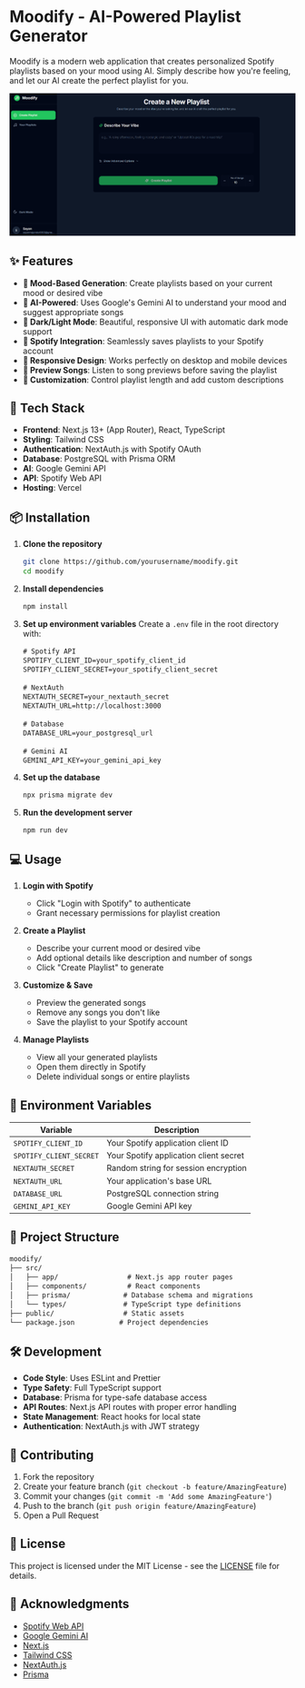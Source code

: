 # Moodify - AI-Powered Playlist Generator

Moodify is a modern web application that creates personalized Spotify playlists based on your mood using AI. Simply describe how you're feeling, and let our AI create the perfect playlist for you.

![Moodify Dark Mode](screenshot-dark.png)

## ✨ Features

- **🎯 Mood-Based Generation**: Create playlists based on your current mood or desired vibe
- **🤖 AI-Powered**: Uses Google's Gemini AI to understand your mood and suggest appropriate songs
- **🎨 Dark/Light Mode**: Beautiful, responsive UI with automatic dark mode support
- **🔄 Spotify Integration**: Seamlessly saves playlists to your Spotify account
- **📱 Responsive Design**: Works perfectly on desktop and mobile devices
- **🎵 Preview Songs**: Listen to song previews before saving the playlist
- **🎨 Customization**: Control playlist length and add custom descriptions

## 🚀 Tech Stack

- **Frontend**: Next.js 13+ (App Router), React, TypeScript
- **Styling**: Tailwind CSS
- **Authentication**: NextAuth.js with Spotify OAuth
- **Database**: PostgreSQL with Prisma ORM
- **AI**: Google Gemini API
- **API**: Spotify Web API
- **Hosting**: Vercel

## 📦 Installation

1. **Clone the repository**
   ```bash
   git clone https://github.com/yourusername/moodify.git
   cd moodify
   ```

2. **Install dependencies**
   ```bash
   npm install
   ```

3. **Set up environment variables**
   Create a `.env` file in the root directory with:
   ```env
   # Spotify API
   SPOTIFY_CLIENT_ID=your_spotify_client_id
   SPOTIFY_CLIENT_SECRET=your_spotify_client_secret

   # NextAuth
   NEXTAUTH_SECRET=your_nextauth_secret
   NEXTAUTH_URL=http://localhost:3000

   # Database
   DATABASE_URL=your_postgresql_url

   # Gemini AI
   GEMINI_API_KEY=your_gemini_api_key
   ```

4. **Set up the database**
   ```bash
   npx prisma migrate dev
   ```

5. **Run the development server**
   ```bash
   npm run dev
   ```

## 💻 Usage

1. **Login with Spotify**
   - Click "Login with Spotify" to authenticate
   - Grant necessary permissions for playlist creation

2. **Create a Playlist**
   - Describe your current mood or desired vibe
   - Add optional details like description and number of songs
   - Click "Create Playlist" to generate

3. **Customize & Save**
   - Preview the generated songs
   - Remove any songs you don't like
   - Save the playlist to your Spotify account

4. **Manage Playlists**
   - View all your generated playlists
   - Open them directly in Spotify
   - Delete individual songs or entire playlists

## 🔑 Environment Variables

| Variable | Description |
|----------|-------------|
| `SPOTIFY_CLIENT_ID` | Your Spotify application client ID |
| `SPOTIFY_CLIENT_SECRET` | Your Spotify application client secret |
| `NEXTAUTH_SECRET` | Random string for session encryption |
| `NEXTAUTH_URL` | Your application's base URL |
| `DATABASE_URL` | PostgreSQL connection string |
| `GEMINI_API_KEY` | Google Gemini API key |

## 📁 Project Structure

```
moodify/
├── src/
│   ├── app/                 # Next.js app router pages
│   ├── components/          # React components
│   ├── prisma/             # Database schema and migrations
│   └── types/              # TypeScript type definitions
├── public/                 # Static assets
└── package.json           # Project dependencies
```

## 🛠️ Development

- **Code Style**: Uses ESLint and Prettier
- **Type Safety**: Full TypeScript support
- **Database**: Prisma for type-safe database access
- **API Routes**: Next.js API routes with proper error handling
- **State Management**: React hooks for local state
- **Authentication**: NextAuth.js with JWT strategy

## 🤝 Contributing

1. Fork the repository
2. Create your feature branch (`git checkout -b feature/AmazingFeature`)
3. Commit your changes (`git commit -m 'Add some AmazingFeature'`)
4. Push to the branch (`git push origin feature/AmazingFeature`)
5. Open a Pull Request

## 📄 License

This project is licensed under the MIT License - see the [LICENSE](LICENSE) file for details.

## 🙏 Acknowledgments

- [Spotify Web API](https://developer.spotify.com/documentation/web-api/)
- [Google Gemini AI](https://deepmind.google/technologies/gemini/)
- [Next.js](https://nextjs.org/)
- [Tailwind CSS](https://tailwindcss.com/)
- [NextAuth.js](https://next-auth.js.org/)
- [Prisma](https://www.prisma.io/)

